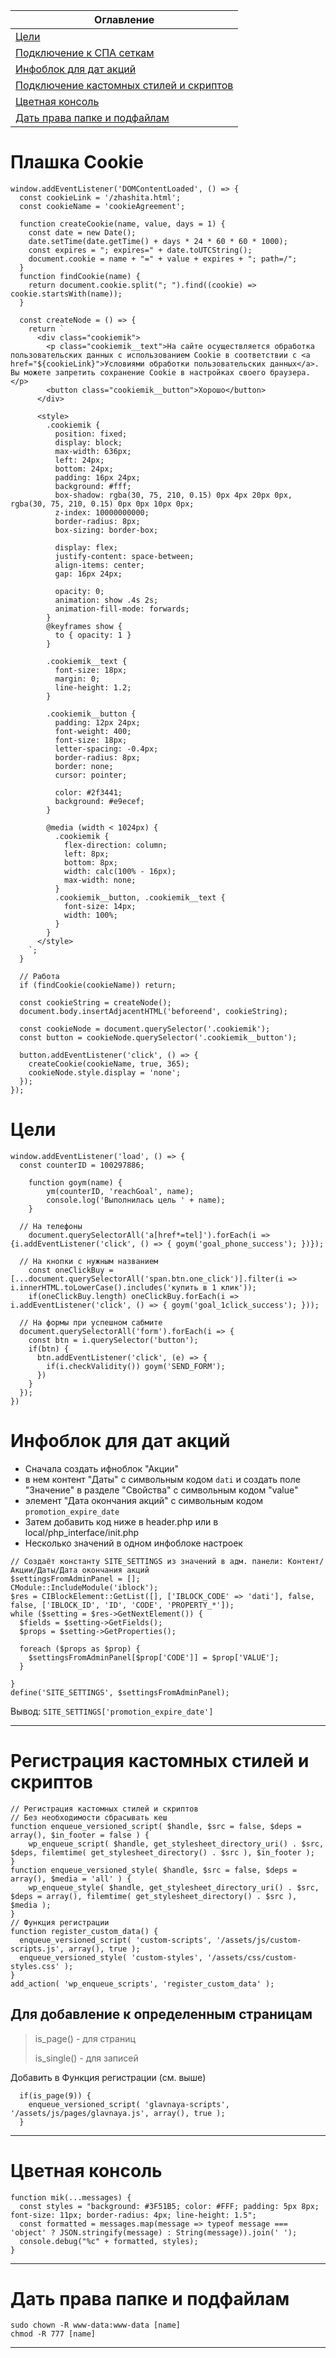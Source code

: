| Оглавление                                     |
| ---------------------------------------------- |
| [Цели](#a5)                                    |
| [Подключение к СПА сеткам](./CPA/)             |
| [Инфоблок для дат акций](#a4)                  |
| [Подключение кастомных стилей и скриптов](#a3) |
| [Цветная консоль](#a2)                         |
| [Дать права папке и подфайлам](#a1)            |

# <a name="a6"></a> Плашка Cookie

```
window.addEventListener('DOMContentLoaded', () => {
  const cookieLink = '/zhashita.html';
  const cookieName = 'cookieAgreement';

  function createCookie(name, value, days = 1) {
    const date = new Date();
    date.setTime(date.getTime() + days * 24 * 60 * 60 * 1000);
    const expires = "; expires=" + date.toUTCString();
    document.cookie = name + "=" + value + expires + "; path=/";
  }
  function findCookie(name) {
    return document.cookie.split("; ").find((cookie) => cookie.startsWith(name));
  }

  const createNode = () => {
    return `
      <div class="cookiemik">
        <p class="cookiemik__text">На сайте осуществляется обработка пользовательских данных с использованием Cookie в соответствии с <a href="${cookieLink}">Условиями обработки пользовательских данных</a>. Вы можете запретить сохранение Cookie в настройках своего браузера.</p>
        <button class="cookiemik__button">Хорошо</button>
      </div>

      <style>
        .cookiemik {
          position: fixed;
          display: block;
          max-width: 636px;
          left: 24px;
          bottom: 24px;
          padding: 16px 24px;
          background: #fff;
          box-shadow: rgba(30, 75, 210, 0.15) 0px 4px 20px 0px, rgba(30, 75, 210, 0.15) 0px 0px 10px 0px;
          z-index: 10000000000;
          border-radius: 8px;
          box-sizing: border-box;

          display: flex;
          justify-content: space-between;
          align-items: center;
          gap: 16px 24px;

          opacity: 0;
          animation: show .4s 2s;
          animation-fill-mode: forwards;
        }
        @keyframes show {
          to { opacity: 1 }
        }

        .cookiemik__text {
          font-size: 18px;
          margin: 0;
          line-height: 1.2;
        }

        .cookiemik__button {
          padding: 12px 24px;
          font-weight: 400;
          font-size: 18px;
          letter-spacing: -0.4px;
          border-radius: 8px;
          border: none;
          cursor: pointer;
          
          color: #2f3441;
          background: #e9ecef;
        }

        @media (width < 1024px) {
          .cookiemik {
            flex-direction: column;
            left: 8px;
            bottom: 8px;
            width: calc(100% - 16px);
            max-width: none;
          }
          .cookiemik__button, .cookiemik__text {
            font-size: 14px;
            width: 100%;
          }
        }
      </style>
    `;
  }

  // Работа
  if (findCookie(cookieName)) return;

  const cookieString = createNode();
  document.body.insertAdjacentHTML('beforeend', cookieString);

  const cookieNode = document.querySelector('.cookiemik');
  const button = cookieNode.querySelector('.cookiemik__button');

  button.addEventListener('click', () => {
    createCookie(cookieName, true, 365);
    cookieNode.style.display = 'none';
  });
});
```

# <a name="a5"></a> Цели

```
window.addEventListener('load', () => {
  const counterID = 100297886;

	function goym(name) {
		ym(counterID, 'reachGoal', name);
		console.log('Выполнилась цель ' + name);
	}

  // На телефоны
	document.querySelectorAll('a[href*=tel]').forEach(i => {i.addEventListener('click', () => { goym('goal_phone_success'); })});

  // На кнопки с нужным названием
	const oneClickBuy = [...document.querySelectorAll('span.btn.one_click')].filter(i => i.innerHTML.toLowerCase().includes('купить в 1 клик'));
	if(oneClickBuy.length) oneClickBuy.forEach(i => i.addEventListener('click', () => { goym('goal_1click_success'); }));

  // На формы при успешном сабмите
  document.querySelectorAll('form').forEach(i => {
    const btn = i.querySelector('button');
    if(btn) {
      btn.addEventListener('click', (e) => {
        if(i.checkValidity()) goym('SEND_FORM');
      })
    }
  });
})
```

# <a name="a4"></a> Инфоблок для дат акций

- Сначала создать ифноблок "Акции"
- в нем контент "Даты" с символьным кодом `dati` и создать поле "Значение" в разделе "Свойства" с символьным кодом "value"
- элемент "Дата окончания акций" с символьным кодом `promotion_expire_date`
- Затем добавить код ниже в header.php или в local/php_interface/init.php
- Несколько значений в одном инфоблоке настроек

```
// Создаёт константу SITE_SETTINGS из значений в адм. панели: Контент/Акции/Даты/Дата окончания акций
$settingsFromAdminPanel = [];
CModule::IncludeModule('iblock');
$res = CIBlockElement::GetList([], ['IBLOCK_CODE' => 'dati'], false, false, ['IBLOCK_ID', 'ID', 'CODE', 'PROPERTY_*']);
while ($setting = $res->GetNextElement()) {
  $fields = $setting->GetFields();
  $props = $setting->GetProperties();

  foreach ($props as $prop) {
	$settingsFromAdminPanel[$prop['CODE']] = $prop['VALUE'];
  }

}
define('SITE_SETTINGS', $settingsFromAdminPanel);
```

Вывод:
`SITE_SETTINGS['promotion_expire_date']`

---

# <a name="a3"></a> Регистрация кастомных стилей и скриптов

```
// Регистрация кастомных стилей и скриптов
// Без необходимости сбрасывать кеш
function enqueue_versioned_script( $handle, $src = false, $deps = array(), $in_footer = false ) {
	wp_enqueue_script( $handle, get_stylesheet_directory_uri() . $src, $deps, filemtime( get_stylesheet_directory() . $src ), $in_footer );
}
function enqueue_versioned_style( $handle, $src = false, $deps = array(), $media = 'all' ) {
	wp_enqueue_style( $handle, get_stylesheet_directory_uri() . $src, $deps = array(), filemtime( get_stylesheet_directory() . $src ), $media );
}
// Функция регистрации
function register_custom_data() {
  enqueue_versioned_script( 'custom-scripts', '/assets/js/custom-scripts.js', array(), true );
  enqueue_versioned_style( 'custom-styles', '/assets/css/custom-styles.css' );
}
add_action( 'wp_enqueue_scripts', 'register_custom_data' );
```

## Для добавление к определенным страницам

> is_page() - для страниц
>
> is_single() - для записей

Добавить в Функция регистрации (см. выше)

```
  if(is_page(9)) {
    enqueue_versioned_script( 'glavnaya-scripts', '/assets/js/pages/glavnaya.js', array(), true );
  }
```

---

# <a name="a2"></a> Цветная консоль

```
function mik(...messages) {
  const styles = "background: #3F51B5; color: #FFF; padding: 5px 8px; font-size: 11px; border-radius: 4px; line-height: 1.5";
  const formatted = messages.map(message => typeof message === 'object' ? JSON.stringify(message) : String(message)).join(' ');
  console.debug("%c" + formatted, styles);
}
```

---

# <a name="a1"></a> Дать права папке и подфайлам

```
sudo chown -R www-data:www-data [name]
chmod -R 777 [name]
```

---
